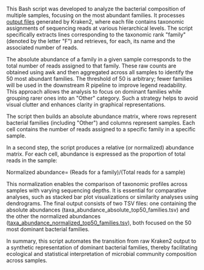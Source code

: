 This Bash script was developed to analyze the bacterial composition of multiple samples, focusing on the most abundant families. It processes [output files](../data/report_kraken_F1.txt) generated by Kraken2, where each file contains taxonomic assignments of sequencing reads at various hierarchical levels. The script specifically extracts lines corresponding to the taxonomic rank "family" (denoted by the letter "F") and retrieves, for each, its name and the associated number of reads.

The absolute abundance of a family in a given sample corresponds to the total number of reads assigned to that family. These raw counts are obtained using awk and then aggregated across all samples to identify the 50 most abundant families. The threshold of 50 is arbitrary; fewer families will be used in the downstream R pipeline to improve legend readability. This approach allows the analysis to focus on dominant families while grouping rarer ones into an "Other" category. Such a strategy helps to avoid visual clutter and enhances clarity in graphical representations.

The script then builds an absolute abundance matrix, where rows represent bacterial families (including "Other") and columns represent samples. Each cell contains the number of reads assigned to a specific family in a specific sample.

In a second step, the script produces a relative (or normalized) abundance matrix. For each cell, abundance is expressed as the proportion of total reads in the sample:

Normalized abundance= (Reads for a family)/(Total reads for a sample)
​
 
This normalization enables the comparison of taxonomic profiles across samples with varying sequencing depths. It is essential for comparative analyses, such as stacked bar plot visualizations or similarity analyses using dendrograms. The final output consists of two TSV files: one containing the absolute abundances (taxa_abundance_absolute_top50_families.tsv) and the other the normalized abundances ([taxa_abundance_normalized_top50_families.tsv](../data/taxa_abundance_normalized_top50_families.tsv)), both focused on the 50 most dominant bacterial families.

In summary, this script automates the transition from raw Kraken2 output to a synthetic representation of dominant bacterial families, thereby facilitating ecological and statistical interpretation of microbial community composition across samples.

